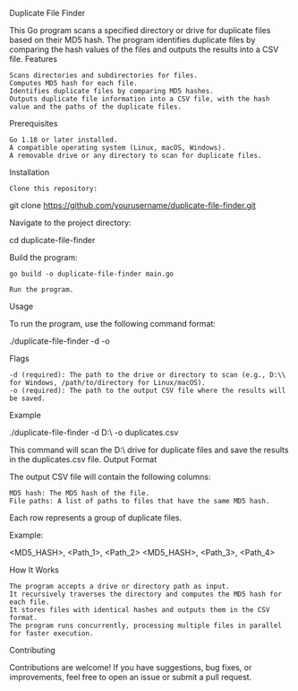 Duplicate File Finder

This Go program scans a specified directory or drive for duplicate files based on their MD5 hash. The program identifies duplicate files by comparing the hash values of the files and outputs the results into a CSV file.
Features

    Scans directories and subdirectories for files.
    Computes MD5 hash for each file.
    Identifies duplicate files by comparing MD5 hashes.
    Outputs duplicate file information into a CSV file, with the hash value and the paths of the duplicate files.

Prerequisites

    Go 1.18 or later installed.
    A compatible operating system (Linux, macOS, Windows).
    A removable drive or any directory to scan for duplicate files.

Installation

    Clone this repository:

git clone https://github.com/yourusername/duplicate-file-finder.git

Navigate to the project directory:

cd duplicate-file-finder

Build the program:

    go build -o duplicate-file-finder main.go

    Run the program.

Usage

To run the program, use the following command format:

./duplicate-file-finder -d <drive or directory path> -o <output CSV file path>

Flags

    -d (required): The path to the drive or directory to scan (e.g., D:\\ for Windows, /path/to/directory for Linux/macOS).
    -o (required): The path to the output CSV file where the results will be saved.

Example

./duplicate-file-finder -d D:\ -o duplicates.csv

This command will scan the D:\ drive for duplicate files and save the results in the duplicates.csv file.
Output Format

The output CSV file will contain the following columns:

    MD5 hash: The MD5 hash of the file.
    File paths: A list of paths to files that have the same MD5 hash.

Each row represents a group of duplicate files.

Example:

<MD5_HASH>, <Path_1>, <Path_2>
<MD5_HASH>, <Path_3>, <Path_4>

How It Works

    The program accepts a drive or directory path as input.
    It recursively traverses the directory and computes the MD5 hash for each file.
    It stores files with identical hashes and outputs them in the CSV format.
    The program runs concurrently, processing multiple files in parallel for faster execution.

Contributing

Contributions are welcome! If you have suggestions, bug fixes, or improvements, feel free to open an issue or submit a pull request.
